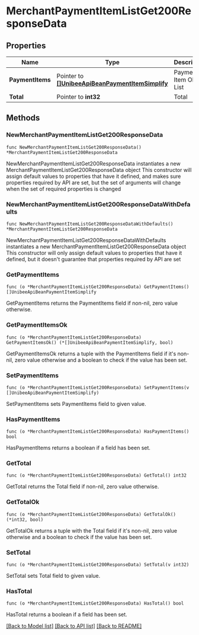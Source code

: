 # MerchantPaymentItemListGet200ResponseData

## Properties

Name | Type | Description | Notes
------------ | ------------- | ------------- | -------------
**PaymentItems** | Pointer to [**[]UnibeeApiBeanPaymentItemSimplify**](UnibeeApiBeanPaymentItemSimplify.md) | Payment Item Object List | [optional] 
**Total** | Pointer to **int32** | Total | [optional] 

## Methods

### NewMerchantPaymentItemListGet200ResponseData

`func NewMerchantPaymentItemListGet200ResponseData() *MerchantPaymentItemListGet200ResponseData`

NewMerchantPaymentItemListGet200ResponseData instantiates a new MerchantPaymentItemListGet200ResponseData object
This constructor will assign default values to properties that have it defined,
and makes sure properties required by API are set, but the set of arguments
will change when the set of required properties is changed

### NewMerchantPaymentItemListGet200ResponseDataWithDefaults

`func NewMerchantPaymentItemListGet200ResponseDataWithDefaults() *MerchantPaymentItemListGet200ResponseData`

NewMerchantPaymentItemListGet200ResponseDataWithDefaults instantiates a new MerchantPaymentItemListGet200ResponseData object
This constructor will only assign default values to properties that have it defined,
but it doesn't guarantee that properties required by API are set

### GetPaymentItems

`func (o *MerchantPaymentItemListGet200ResponseData) GetPaymentItems() []UnibeeApiBeanPaymentItemSimplify`

GetPaymentItems returns the PaymentItems field if non-nil, zero value otherwise.

### GetPaymentItemsOk

`func (o *MerchantPaymentItemListGet200ResponseData) GetPaymentItemsOk() (*[]UnibeeApiBeanPaymentItemSimplify, bool)`

GetPaymentItemsOk returns a tuple with the PaymentItems field if it's non-nil, zero value otherwise
and a boolean to check if the value has been set.

### SetPaymentItems

`func (o *MerchantPaymentItemListGet200ResponseData) SetPaymentItems(v []UnibeeApiBeanPaymentItemSimplify)`

SetPaymentItems sets PaymentItems field to given value.

### HasPaymentItems

`func (o *MerchantPaymentItemListGet200ResponseData) HasPaymentItems() bool`

HasPaymentItems returns a boolean if a field has been set.

### GetTotal

`func (o *MerchantPaymentItemListGet200ResponseData) GetTotal() int32`

GetTotal returns the Total field if non-nil, zero value otherwise.

### GetTotalOk

`func (o *MerchantPaymentItemListGet200ResponseData) GetTotalOk() (*int32, bool)`

GetTotalOk returns a tuple with the Total field if it's non-nil, zero value otherwise
and a boolean to check if the value has been set.

### SetTotal

`func (o *MerchantPaymentItemListGet200ResponseData) SetTotal(v int32)`

SetTotal sets Total field to given value.

### HasTotal

`func (o *MerchantPaymentItemListGet200ResponseData) HasTotal() bool`

HasTotal returns a boolean if a field has been set.


[[Back to Model list]](../README.md#documentation-for-models) [[Back to API list]](../README.md#documentation-for-api-endpoints) [[Back to README]](../README.md)


